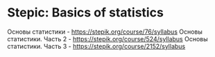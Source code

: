 # Stepic: Basics of statistics
Основы статистики - https://stepik.org/course/76/syllabus
Основы статистики. Часть 2 - https://stepik.org/course/524/syllabus
Основы статистики. Часть 3 - https://stepik.org/course/2152/syllabus
